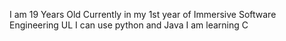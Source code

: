 I am 19 Years Old
Currently in my 1st year of Immersive Software Engineering UL
I can use python and Java
I am learning C
